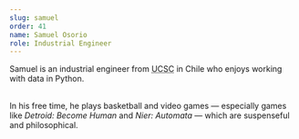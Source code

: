 ```yaml
---
slug: samuel
order: 41
name: Samuel Osorio
role: Industrial Engineer
---
```


Samuel is an industrial engineer from <abbr title="Catholic University of the Most Holy Conception">UCSC</abbr> in Chile who enjoys working with data in Python.<br /><br />

In his free time, he plays basketball and video games — especially games like <em>Detroid: Become Human</em> and <em>Nier: Automata</em> — which are suspenseful and philosophical.
